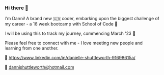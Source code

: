 ### Hi there 👋

I'm Danni! A brand new :uk: coder, embarking upon the biggest challenge of my career - a 16 week bootcamp with School of Code :school_satchel:

I will be using this to track my journey, commencing March '23 :notebook:

Please feel free to connect with me - I love meeting new people and learning from one another.

:link: https://www.linkedin.com/in/danielle-shuttleworth-91698615a/

:email: dannishuttleworth@hotmail.com

<!--
**dannishuttleworth/dannishuttleworth** is a ✨ _special_ ✨ repository because its `README.md` (this file) appears on your GitHub profile.

Here are some ideas to get you started:

- 🔭 I’m currently working on ...
- 🌱 I’m currently learning ...
- 👯 I’m looking to collaborate on ...
- 🤔 I’m looking for help with ...
- 💬 Ask me about ...
- 📫 How to reach me: ...
- 😄 Pronouns: ...
- ⚡ Fun fact: ...
-->
